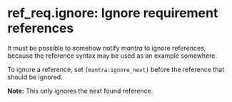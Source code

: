 # ref_req.ignore: Ignore requirement references

It must be possible to somehow notify *mantra* to ignore references,
because the reference syntax may be used as an example somewhere.

To ignore a reference, set `[mantra:ignore_next]` before the reference that should be ignored.

**Note:** This only ignores the next found reference.
